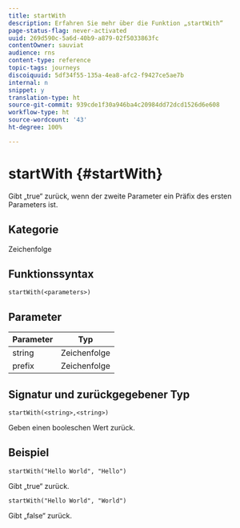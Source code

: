 ```yaml
---
title: startWith
description: Erfahren Sie mehr über die Funktion „startWith“
page-status-flag: never-activated
uuid: 269d590c-5a6d-40b9-a879-02f5033863fc
contentOwner: sauviat
audience: rns
content-type: reference
topic-tags: journeys
discoiquuid: 5df34f55-135a-4ea8-afc2-f9427ce5ae7b
internal: n
snippet: y
translation-type: ht
source-git-commit: 939cde1f30a946ba4c20984dd72dcd1526d6e608
workflow-type: ht
source-wordcount: '43'
ht-degree: 100%

---
```



# startWith {#startWith}

Gibt „true“ zurück, wenn der zweite Parameter ein Präfix des ersten Parameters ist.

## Kategorie

Zeichenfolge

## Funktionssyntax

`startWith(<parameters>)`

## Parameter

| Parameter | Typ |
|-------------|--------|
| string | Zeichenfolge |
| prefix | Zeichenfolge |

## Signatur und zurückgegebener Typ

`startWith(<string>,<string>)`

Geben einen booleschen Wert zurück.

## Beispiel

`startWith("Hello World", "Hello")`

Gibt „true“ zurück.

`startWith("Hello World", "World")`

Gibt „false“ zurück.
